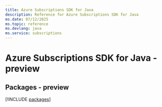 ```yaml
---
title: Azure Subscriptions SDK for Java
description: Reference for Azure Subscriptions SDK for Java
ms.date: 07/12/2025
ms.topic: reference
ms.devlang: java
ms.service: subscriptions
---
```

# Azure Subscriptions SDK for Java - preview
## Packages - preview
[!INCLUDE [packages](subscriptions-index.md)]